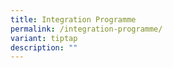 ```yaml
---
title: Integration Programme
permalink: /integration-programme/
variant: tiptap
description: ""
---
```

